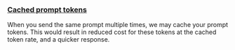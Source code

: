 ### [Cached prompt tokens](https://docs.x.ai/docs/key-information/consumption-and-rate-limits#cached-prompt-tokens)

When you send the same prompt multiple times, we may cache your prompt tokens. This would result in reduced cost for these tokens at the cached token rate, and a quicker response.